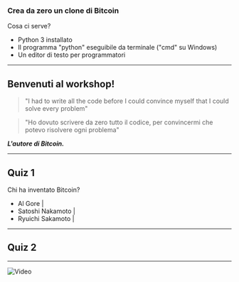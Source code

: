 ### Crea da zero un clone di Bitcoin

Cosa ci serve?

 - Python 3 installato
 - Il programma "python" eseguibile da terminale ("cmd" su Windows)
 - Un editor di testo per programmatori

<style> .slides:first-child { font-size: 75% !important; } </style>

---

## Benvenuti al workshop!

 > "I had to write all the code 
 > before I could convince myself that I could
 > solve every problem"

 > "Ho dovuto scrivere da zero tutto il codice,
 > per convincermi che potevo risolvere ogni problema"

__*L'autore di Bitcoin.*__

<style> .slides:nth-child(2) { background-color: red!important; } </style>

---

## Quiz 1

Chi ha inventato Bitcoin?

 - Al Gore |
 - Satoshi Nakamoto |
 - Ryuichi Sakamoto |

---

## Quiz 2

---
![Video](https://www.youtube.com/watch?v=8lNFfRR73iU)

